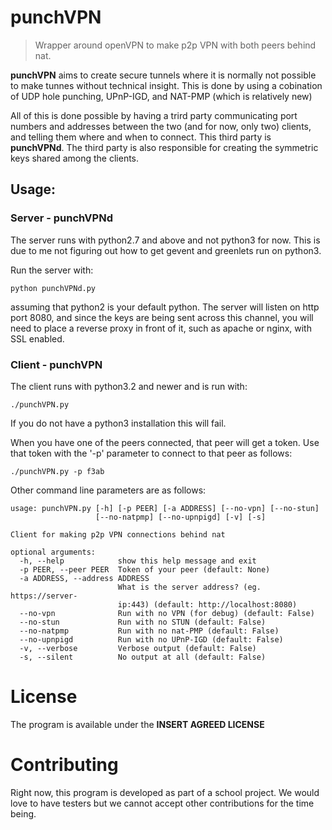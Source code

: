punchVPN
========

> Wrapper around openVPN to make p2p VPN with both peers behind nat.

**punchVPN** aims to create secure tunnels where it is normally not possible
to make tunnes without technical insight. This is done by using a
cobination of UDP hole punching, UPnP-IGD, and NAT-PMP (which is
relatively new)

All of this is done possible by having a trird party communicating port
numbers and addresses between the two (and for now, only two) clients,
and telling them where and when to connect. This third party is
**punchVPNd**. The third party is also responsible for creating the
symmetric keys shared among the clients.

Usage:
------

### Server - punchVPNd ###

The server runs with python2.7 and above and not python3 for now. This is due to
me not figuring out how to get gevent and greenlets run on python3.

Run the server with:

    python punchVPNd.py

assuming that python2 is your default python.
The server will listen on http port 8080, and since the keys are being
sent across this channel, you will need to place a reverse proxy in
front of it, such as apache or nginx, with SSL enabled.

### Client - punchVPN ###

The client runs with python3.2 and newer and is run with:

    ./punchVPN.py

If you do not have a python3 installation this will fail.

When you have one of the peers connected, that peer will get a token.
Use that token with the '-p' parameter to connect to that peer as
follows:

    ./punchVPN.py -p f3ab

Other command line parameters are as follows:

    usage: punchVPN.py [-h] [-p PEER] [-a ADDRESS] [--no-vpn] [--no-stun]
                       [--no-natpmp] [--no-upnpigd] [-v] [-s]
    
    Client for making p2p VPN connections behind nat
    
    optional arguments:
      -h, --help            show this help message and exit
      -p PEER, --peer PEER  Token of your peer (default: None)
      -a ADDRESS, --address ADDRESS
                            What is the server address? (eg. https://server-
                            ip:443) (default: http://localhost:8080)
      --no-vpn              Run with no VPN (for debug) (default: False)
      --no-stun             Run with no STUN (default: False)
      --no-natpmp           Run with no nat-PMP (default: False)
      --no-upnpigd          Run with no UPnP-IGD (default: False)
      -v, --verbose         Verbose output (default: False)
      -s, --silent          No output at all (default: False)

License
=======

The program is available under the **INSERT AGREED LICENSE**


Contributing
============

Right now, this program is developed as part of a school project.
We would love to have testers but we cannot accept other contributions for
the time being.


